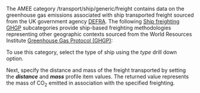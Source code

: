 The AMEE category /transport/ship/generic/freight contains data on the
greenhouse gas emissions associated with ship transported freight
sourced from the UK government agency
[DEFRA](http://www.defra.gov.uk/environment/business/reporting/pdf/ghg-cf-guidelines2008.pdf).
The following [Ship freighting GHGP](Ship_freighting_GHGP) subcategories
provide ship-based freighting methodologies representing other
geographic contexts sourced from the World Resources Institute
[Greenhouse Gas Protocol
(GHGP)](http://www.ghgprotocol.org/calculation-tools/all-tools):

To use this category, select the type of ship using the *type* drill
down option.

Next, specify the distance and mass of the freight transported by
setting the ***distance*** and ***mass*** profile item values. The
returned value represents the mass of CO<sub>2</sub> emitted in association
with the specified freighting.
